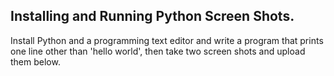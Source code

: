 ## Installing and Running Python Screen Shots.

Install Python and a programming text editor and write a program that prints one line other than 'hello world', then take two screen shots and upload them below.